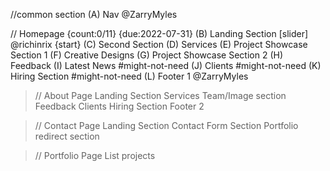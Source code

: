 //common section
(A) Nav @ZarryMyles

// Homepage {count:0/11} {due:2022-07-31}
(B) Landing Section [slider] @richinrix {start}
(C) Second Section
(D) Services
(E) Project Showcase Section 1
(F) Creative Designs
(G) Project Showcase Section 2
(H) Feedback
(I) Latest News #might-not-need
(J) Clients #might-not-need
(K) Hiring Section #might-not-need
(L) Footer 1 @ZarryMyles 

> // About Page
> Landing Section
> Services
> Team/Image section
> Feedback
> Clients
> Hiring Section
> Footer 2

> // Contact Page
> Landing Section
> Contact Form Section
> Portfolio redirect section

> // Portfolio Page
> List projects
